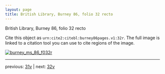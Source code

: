 ```yaml
---
layout: page
title: British Library, Burney 86, folio 32 recto
---
```


British Library, Burney 86, folio 32 recto

Cite this object as `urn:cite2:citebl:burney86pages.v1:32r`.  The full image is linked to a citation tool you can use to cite regions of the image.

[![burney_ms_86_f032r](http://www.homermultitext.org/iipsrv?IIIF=/project/homer/pyramidal/deepzoom/citebl/burney86imgs/v1/burney_ms_86_f032r.tif/full/800,/0/default.jpg)](http://www.homermultitext.org/ict2/?urn=urn:cite2:citebl:burney86imgs.v1:burney_ms_86_f032r) 

---

previous:  [31v](../31v/) | next: [32v](../32v/)